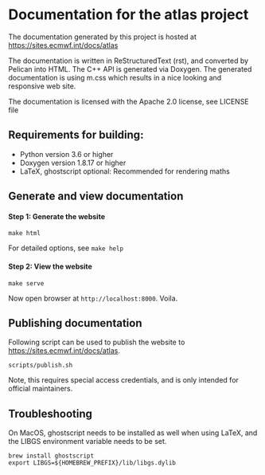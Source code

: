 Documentation for the atlas project
===================================

The documentation generated by this project is hosted at https://sites.ecmwf.int/docs/atlas

The documentation is written in ReStructuredText (rst), and converted by Pelican into HTML.
The C++ API is generated via Doxygen. The generated documentation is using m.css which results
in a nice looking and responsive web site.

The documentation is licensed with the Apache 2.0 license, see LICENSE file

Requirements for building:
--------------------------

- Python version 3.6 or higher
- Doxygen version 1.8.17 or higher
- LaTeX, ghostscript optional: Recommended for rendering maths

Generate and view documentation
-------------------------------

#### Step 1: Generate the website

```
make html
```

For detailed options, see `make help`

#### Step 2: View the website

```
make serve
```

Now open browser at `http://localhost:8000`. Voila.


Publishing documentation
------------------------

Following script can be used to publish the website to https://sites.ecmwf.int/docs/atlas.

```
scripts/publish.sh
```

Note, this requires special access credentials, and is only intended for official maintainers.

Troubleshooting
---------------

On MacOS, ghostscript needs to be installed as well when using LaTeX, and the LIBGS environment variable needs to be set.

```
brew install ghostscript
export LIBGS=${HOMEBREW_PREFIX}/lib/libgs.dylib
```